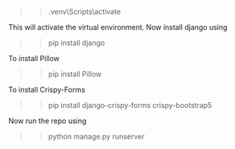>>.venv\Scripts\activate

This will activate the virtual environment. Now install django using

>>pip install django

To install Pillow

>>pip install Pillow

To install Crispy-Forms

>>pip install django-crispy-forms crispy-bootstrap5

Now run the repo using

>>python manage.py runserver 
